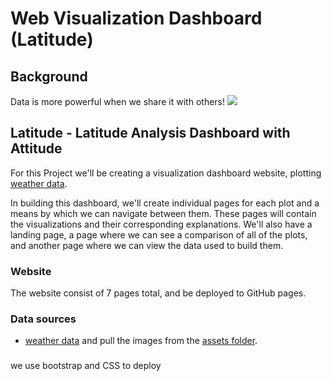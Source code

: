 # Web Visualization Dashboard (Latitude)

## Background

Data is more powerful when we share it with others!
![](Images/landingResize.png)

## Latitude - Latitude Analysis Dashboard with Attitude

For this Project we'll be creating a visualization dashboard website, plotting [weather data](Resources/cities.csv).

In building this dashboard, we'll create individual pages for each plot and a means by which we can navigate between them. These pages will contain the visualizations and their corresponding explanations. We'll also have a landing page, a page where we can see a comparison of all of the plots, and another page where we can view the data used to build them.

### Website 

The website consist of 7 pages total, and be deployed to GitHub pages.

### Data sources 
* [weather data](Resources/cities.csv) and pull the images from the [assets folder](Resources/assets).
### 
we use bootstrap and CSS to deploy 
